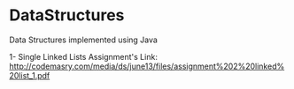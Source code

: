 # DataStructures
Data Structures implemented using Java

1- Single Linked Lists Assignment's Link: http://codemasry.com/media/ds/june13/files/assignment%202%20linked%20list_1.pdf
